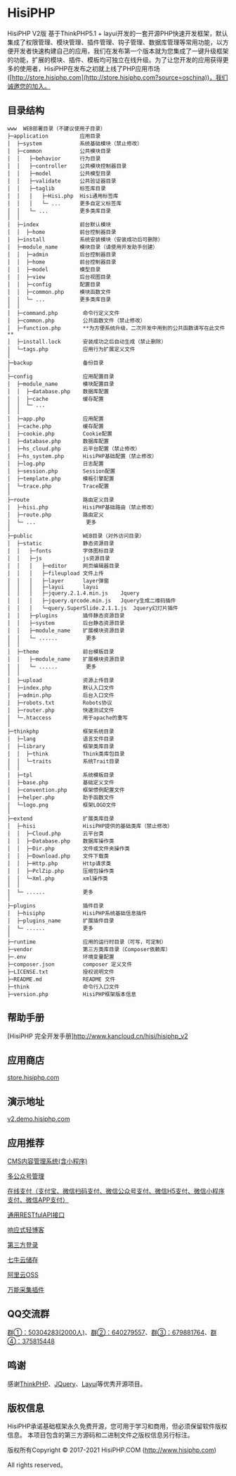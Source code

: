 HisiPHP
===============

HisiPHP V2版 基于ThinkPHP5.1 + layui开发的一套开源PHP快速开发框架，默认集成了权限管理、模块管理、插件管理、钩子管理、数据库管理等常用功能，以方便开发者快速构建自己的应用，我们在发布第一个版本就为您集成了一键升级框架的功能，扩展的模块、插件、模板均可独立在线升级。为了让您开发的应用获得更多的使用者，HisiPHP在发布之初就上线了PHP应用市场([http://store.hisiphp.com](http://store.hisiphp.com?source=oschina))，我们诚邀您的加入。

## 目录结构
```
www  WEB部署目录（不建议使用子目录）
├─application          应用目录
│  ├─system            系统基础模块（禁止修改）
│  ├─common            公共模块目录
│  │   ├─behavior      行为目录
│  │   ├─controller    公共模块控制器目录
│  │   ├─model         公共模型目录
│  │   ├─validate      公共验证器目录
│  │   ├─taglib        标签库目录
│  │   │   ├─Hisi.php  Hisi通用标签库
│  │   │   └─ ...      更多自定义标签库
│  │   └─ ...          更多类库目录
│  │
│  ├─index             前台默认模块
│  │  ├─home           前台控制器目录
│  ├─install           系统安装模块（安装成功后可删除）
│  ├─module_name       模块目录（请使用开发助手创建）
│  │  ├─admin          后台控制器目录
│  │  ├─home           前台控制器目录
│  │  ├─model          模型目录
│  │  ├─view           后台视图目录
│  │  ├─config         配置目录
│  │  ├─common.php     模块函数文件
│  │  └─ ...           更多类库目录
│  │
│  ├─command.php        命令行定义文件
│  ├─common.php         公共函数文件（禁止修改）
│  ├─function.php       **为方便系统升级，二次开发中用到的公共函数请写在此文件**
│  ├─install.lock       安装成功之后自动生成（禁止删除）
│  └─tags.php           应用行为扩展定义文件
│
├─backup                备份目录
│
├─config                应用配置目录
│  ├─module_name        模块配置目录
│  │  ├─database.php    数据库配置
│  │  ├─cache           缓存配置
│  │  └─ ...            
│  │
│  ├─app.php            应用配置
│  ├─cache.php          缓存配置
│  ├─cookie.php         Cookie配置
│  ├─database.php       数据库配置
│  ├─hs_cloud.php       云平台配置（禁止修改）
│  ├─hs_system.php      HisiPHP基础配置（禁止修改）
│  ├─log.php            日志配置
│  ├─session.php        Session配置
│  ├─template.php       模板引擎配置
│  └─trace.php          Trace配置
│
├─route                 路由定义目录
│  ├─hisi.php           HisiPHP基础路由（禁止修改）
│  ├─route.php          路由定义
│  └─ ...                更多
│
├─public                WEB目录（对外访问目录）
│  ├─static             静态资源目录
│  │   ├─fonts          字体图标目录
│  │   ├─js             js资源目录
│  │   │   ├─editor     网页编辑器目录
│  │   │   ├─fileupload 文件上传
│  │   │   ├─layer      layer弹窗
│  │   │   ├─layui      layui
│  │   │   ├─jquery.2.1.4.min.js 	Jquery
│  │   │   ├─jquery.qrcode.min.js 	Jquery生成二维码插件
│  │   │   └─query.SuperSlide.2.1.1.js 	Jquery幻灯片插件
│  │   ├─plugins        插件静态资源目录
│  │   ├─system         后台静态资源目录
│  │   ├─module_name    扩展模块资源目录
│  │   └─ ......         更多
│  │
│  ├─theme              前台模板目录
│  │   ├─module_name    扩展模块资源目录
│  │   └─ ......         更多
│  │
│  ├─upload             资源上传目录
│  ├─index.php          默认入口文件
│  ├─admin.php          后台入口文件
│  ├─robots.txt         Robots协议
│  ├─router.php         快速测试文件
│  └─.htaccess          用于apache的重写
│
├─thinkphp              框架系统目录
│  ├─lang               语言文件目录
│  ├─library            框架类库目录
│  │  ├─think           Think类库包目录
│  │  └─traits          系统Trait目录
│  │
│  ├─tpl                系统模板目录
│  ├─base.php           基础定义文件
│  ├─convention.php     框架惯例配置文件
│  ├─helper.php         助手函数文件
│  └─logo.png           框架LOGO文件
│
├─extend                扩展类库目录
│  ├─hisi               HisiPHP提供的基础类库（禁止修改）
│  │  ├─Cloud.php       云平台类
│  │  ├─Database.php    数据库操作类
│  │  ├─Dir.php         文件或文件夹操作类
│  │  ├─Download.php    文件下载类
│  │  ├─Http.php        Http请求类
│  │  ├─PclZip.php      压缩包操作类
│  │  └─Xml.php         xml操作类
│  │
│  └─ ......            更多
│
├─plugins               插件目录
│  ├─hisiphp            HisiPHP系统基础信息插件
│  ├─plugins_name       扩展插件目录
│  └─ ......            更多
│
├─runtime               应用的运行时目录（可写，可定制）
├─vendor                第三方类库目录（Composer依赖库）
├─.env                  环境变量配置
├─composer.json         composer 定义文件
├─LICENSE.txt           授权说明文件
├─README.md             README 文件
├─think                 命令行入口文件
├─version.php           HisiPHP框架版本信息
```

## 帮助手册
[HisiPHP 完全开发手册]http://www.kancloud.cn/hisi/hisiphp_v2

## 应用商店
[store.hisiphp.com](http://store.hisiphp.com?source=oschina)

## 演示地址
[v2.demo.hisiphp.com](http://v2.demo.hisiphp.com)

## 应用推荐 

[CMS内容管理系统(含小程序)](http://store.hisiphp.com/detail/1000025.html?from=oschina)

[多公众号管理](http://store.hisiphp.com/detail/1000035.html?from=oschina)

[在线支付（支付宝、微信扫码支付、微信公众号支付、微信H5支付、微信小程序支付、微信APP支付）](http://store.hisiphp.com/detail/1000019.html?from=oschina)

[通用RESTfulAPI接口](http://store.hisiphp.com/detail/1000022.html?from=oschina)

[响应式轻博客](http://store.hisiphp.com/detail/1000021.html?from=oschina)

[第三方登录](http://store.hisiphp.com/detail/1000024.html?from=oschina)

[七牛云储存](http://store.hisiphp.com/detail/1000029.html?from=oschina)

[阿里云OSS](http://store.hisiphp.com/detail/1000031.html?from=oschina)

[万能采集插件](http://store.hisiphp.com/detail/1000034.html?from=oschina)



## QQ交流群
[群①：50304283(2000人)](http://shang.qq.com/wpa/qunwpa?idkey=f70e4d4e0ad2ed6ad67a8b467475e695b286d536c7ff850db945542188871fc6)、[群②：640279557](http://shang.qq.com/wpa/qunwpa?idkey=7f77ff420f91ae529eef4045557d25553f3362f4c076d575a09974396597c88c)、[群③：679881764](http://shang.qq.com/wpa/qunwpa?idkey=a242a5d4d68dea7f073176be3fcc6ebd68e03bb6ed238827cbd2f00baae3f21f)、[群④：375815448](http://shang.qq.com/wpa/qunwpa?idkey=409636b5d168ddb78d13d9785a59a5c7ab6f5e0e65f3ee4059e36cd83ebacacd)


## 鸣谢
感谢[ThinkPHP](http://www.thinkphp.cn)、[JQuery](http://jquery.com)、[Layui](http://www.layui.com)等优秀开源项目。

## 版权信息
HisiPHP承诺基础框架永久免费开源，您可用于学习和商用，但必须保留软件版权信息。
本项目包含的第三方源码和二进制文件之版权信息另行标注。

版权所有Copyright © 2017-2021 HisiPHP.COM (http://www.hisiphp.com)

All rights reserved。

